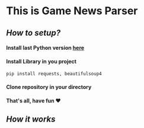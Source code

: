 # This is Game News Parser

## *How to setup?*

#### Install last Python version [here](https://www.python.org/downloads/)
#### Install Library in you project 
```pip install requests, beautifulsoup4```
#### Clone repository in your directory
#### That's all, have fun :heart:

## *How it works*
